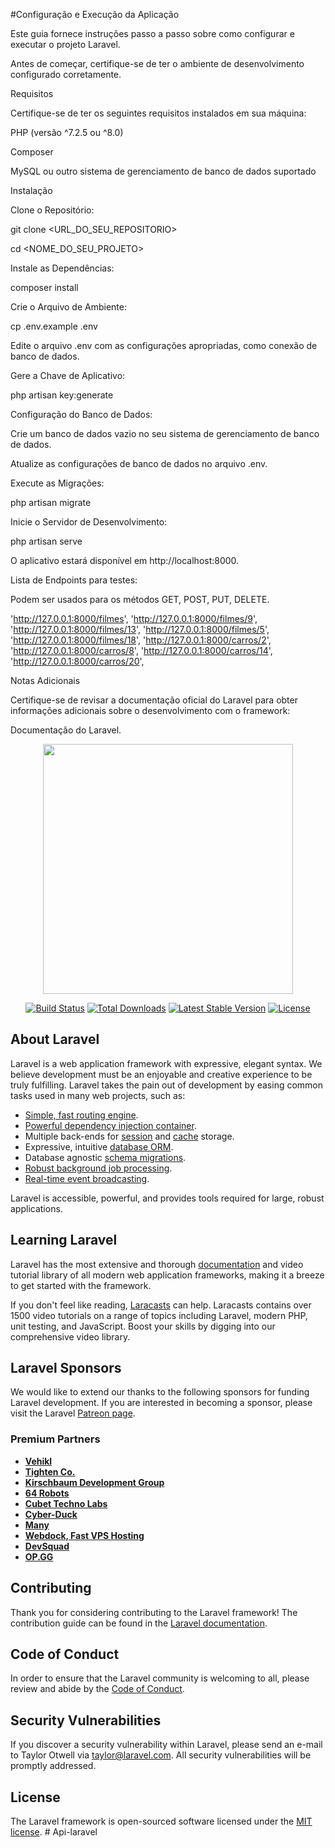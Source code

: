 #Configuração e Execução da Aplicação

Este guia fornece instruções passo a passo sobre como configurar e executar o projeto Laravel.

Antes de começar, certifique-se de ter o ambiente de desenvolvimento configurado corretamente.

Requisitos

Certifique-se de ter os seguintes requisitos instalados em sua máquina:

PHP (versão ^7.2.5 ou ^8.0)

Composer

MySQL ou outro sistema de gerenciamento de banco de dados suportado

Instalação

Clone o Repositório:

git clone <URL_DO_SEU_REPOSITORIO>

cd <NOME_DO_SEU_PROJETO>

Instale as Dependências:

composer install

Crie o Arquivo de Ambiente:

cp .env.example .env

Edite o arquivo .env com as configurações apropriadas, como conexão de banco de dados.

Gere a Chave de Aplicativo:

php artisan key:generate

Configuração do Banco de Dados:

Crie um banco de dados vazio no seu sistema de gerenciamento de banco de dados.

Atualize as configurações de banco de dados no arquivo .env.

Execute as Migrações:

php artisan migrate

Inicie o Servidor de Desenvolvimento:

php artisan serve

O aplicativo estará disponível em http://localhost:8000.


Lista de Endpoints para testes:

Podem ser usados para os métodos GET, POST, PUT, DELETE.

 'http://127.0.0.1:8000/filmes',
 'http://127.0.0.1:8000/filmes/9',
 'http://127.0.0.1:8000/filmes/13',
 'http://127.0.0.1:8000/filmes/5',
 'http://127.0.0.1:8000/filmes/18',
 'http://127.0.0.1:8000/carros/2',
 'http://127.0.0.1:8000/carros/8',
 'http://127.0.0.1:8000/carros/14',
 'http://127.0.0.1:8000/carros/20',


Notas Adicionais

Certifique-se de revisar a documentação oficial do Laravel para obter informações adicionais sobre o desenvolvimento com o framework: 

Documentação do Laravel.




<p align="center"><a href="https://laravel.com" target="_blank"><img src="https://raw.githubusercontent.com/laravel/art/master/logo-lockup/5%20SVG/2%20CMYK/1%20Full%20Color/laravel-logolockup-cmyk-red.svg" width="400"></a></p>

<p align="center">
<a href="https://travis-ci.org/laravel/framework"><img src="https://travis-ci.org/laravel/framework.svg" alt="Build Status"></a>
<a href="https://packagist.org/packages/laravel/framework"><img src="https://poser.pugx.org/laravel/framework/d/total.svg" alt="Total Downloads"></a>
<a href="https://packagist.org/packages/laravel/framework"><img src="https://poser.pugx.org/laravel/framework/v/stable.svg" alt="Latest Stable Version"></a>
<a href="https://packagist.org/packages/laravel/framework"><img src="https://poser.pugx.org/laravel/framework/license.svg" alt="License"></a>
</p>

## About Laravel

Laravel is a web application framework with expressive, elegant syntax. We believe development must be an enjoyable and creative experience to be truly fulfilling. Laravel takes the pain out of development by easing common tasks used in many web projects, such as:

- [Simple, fast routing engine](https://laravel.com/docs/routing).
- [Powerful dependency injection container](https://laravel.com/docs/container).
- Multiple back-ends for [session](https://laravel.com/docs/session) and [cache](https://laravel.com/docs/cache) storage.
- Expressive, intuitive [database ORM](https://laravel.com/docs/eloquent).
- Database agnostic [schema migrations](https://laravel.com/docs/migrations).
- [Robust background job processing](https://laravel.com/docs/queues).
- [Real-time event broadcasting](https://laravel.com/docs/broadcasting).

Laravel is accessible, powerful, and provides tools required for large, robust applications.

## Learning Laravel

Laravel has the most extensive and thorough [documentation](https://laravel.com/docs) and video tutorial library of all modern web application frameworks, making it a breeze to get started with the framework.

If you don't feel like reading, [Laracasts](https://laracasts.com) can help. Laracasts contains over 1500 video tutorials on a range of topics including Laravel, modern PHP, unit testing, and JavaScript. Boost your skills by digging into our comprehensive video library.

## Laravel Sponsors

We would like to extend our thanks to the following sponsors for funding Laravel development. If you are interested in becoming a sponsor, please visit the Laravel [Patreon page](https://patreon.com/taylorotwell).

### Premium Partners

- **[Vehikl](https://vehikl.com/)**
- **[Tighten Co.](https://tighten.co)**
- **[Kirschbaum Development Group](https://kirschbaumdevelopment.com)**
- **[64 Robots](https://64robots.com)**
- **[Cubet Techno Labs](https://cubettech.com)**
- **[Cyber-Duck](https://cyber-duck.co.uk)**
- **[Many](https://www.many.co.uk)**
- **[Webdock, Fast VPS Hosting](https://www.webdock.io/en)**
- **[DevSquad](https://devsquad.com)**
- **[OP.GG](https://op.gg)**

## Contributing

Thank you for considering contributing to the Laravel framework! The contribution guide can be found in the [Laravel documentation](https://laravel.com/docs/contributions).

## Code of Conduct

In order to ensure that the Laravel community is welcoming to all, please review and abide by the [Code of Conduct](https://laravel.com/docs/contributions#code-of-conduct).

## Security Vulnerabilities

If you discover a security vulnerability within Laravel, please send an e-mail to Taylor Otwell via [taylor@laravel.com](mailto:taylor@laravel.com). All security vulnerabilities will be promptly addressed.

## License

The Laravel framework is open-sourced software licensed under the [MIT license](https://opensource.org/licenses/MIT).
#   A p i - l a r a v e l 
 
 
